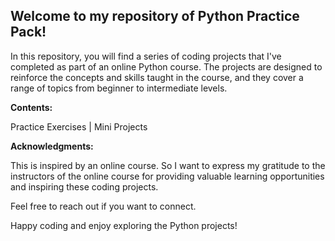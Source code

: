 ## Welcome to my repository of Python Practice Pack!
    

In this repository, you will find a series of coding projects that I've completed as part of an online Python course.      The projects are designed to reinforce the concepts and skills taught in the course, and they cover a range of topics from beginner to intermediate levels.

**Contents:** 

Practice Exercises | Mini Projects 

**Acknowledgments:**

This is inspired by an online course. So I want to express my gratitude to the instructors of the online course for providing valuable learning opportunities and inspiring these coding projects.


Feel free to reach out if you want to connect.

Happy coding and enjoy exploring the Python projects!
